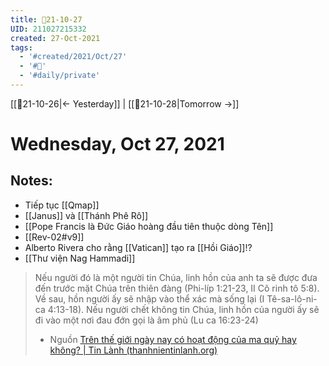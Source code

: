 ```yaml
---
title: 📝21-10-27
UID: 211027215332
created: 27-Oct-2021
tags:
  - '#created/2021/Oct/27'
  - '#📅'
  - '#daily/private'
---
```

[[📝21-10-26|<- Yesterday]] | [[📝21-10-28|Tomorrow ->]]
# Wednesday, Oct 27, 2021

## Notes:

- Tiếp tục [[Qmap]]
- [[Janus]] và [[Thánh Phê Rô]]
- [[Pope Francis là Đức Giáo hoàng đầu tiên thuộc dòng Tên]]
- [[Rev-02#v9]]
- Alberto Rivera cho rằng [[Vatican]] tạo ra [[Hồi Giáo]]!?
- [[Thư viện Nag Hammadi]]

> Nếu người đó là một người tin Chúa, linh hồn của anh ta sẽ được đưa đến trước mặt Chúa trên thiên đàng (Phi-líp 1:21-23, II Cô rinh tô 5:8). Về sau, hồn người ấy sẽ nhập vào thể xác mà sống lại (I Tê-sa-lô-ni-ca 4:13-18). Nếu người chết không tin Chúa, linh hồn của người ấy sẽ đi vào một nơi đau đớn gọi là âm phủ (Lu ca 16:23-24)
> - Nguồn [Trên thế giới ngày nay có hoạt động của ma quỷ hay không? | Tin Lành (thanhnientinlanh.org)](https://www.thanhnientinlanh.org/c-577-tren-the-gioi-ngay-nay-co-hoat-dong-cua-ma-quy-hay-khong.html)
